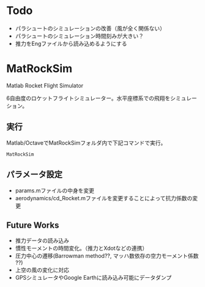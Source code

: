 # Todo
- パラシュートのシミュレーションの改善（風が全く関係ない）
-  パラシュートのシミュレーション時間刻みが大きい？
-  推力をEngファイルから読み込めるようにする


# MatRockSim

Matlab Rocket Flight Simulator

6自由度のロケットフライトシミュレーター。水平座標系での飛翔をシミュレーション。

## 実行
Matlab/OctaveでMatRockSimフォルダ内で下記コマンドで実行。

    MatRockSim


## パラメータ設定
- params.mファイルの中身を変更
- aerodynamics/cd_Rocket.mファイルを変更することによって抗力係数の変更

## Future Works
- 推力データの読み込み
- 慣性モーメントの時間変化。（推力とXdotなどの連携）
- 圧力中心の遷移(Barrowman method??, マッハ数依存の空力モーメント係数 ??)
- 上空の風の変化に対応
- GPSシミュレータやGoogle Earthに読み込み可能にデータダンプ